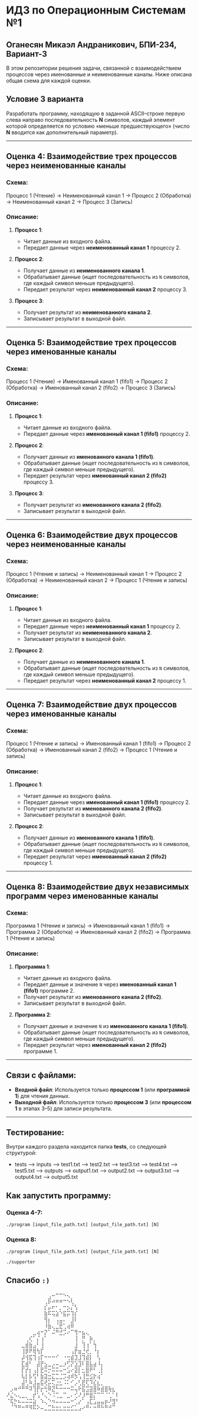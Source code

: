 # ИДЗ по Операционным Системам №1
## Оганесян Микаэл Андраникович, БПИ-234, Вариант-3

В этом репозитории решения задачи, связанной с взаимодействием процессов через именованные и неименованные каналы. Ниже описана общая схема для каждой оценки.

## Условие 3 варианта
Разработать программу, находящую в заданной ASCII–строке первую
слева направо последовательность **N** символов, каждый элемент
которой определяется по условию «меньше предшествующего» (число **N** вводится как дополнительный параметр).

---

## Оценка 4: Взаимодействие трех процессов через неименованные каналы

### Схема:
Процесс 1 (Чтение) → Неименованный канал 1 → Процесс 2 (Обработка) → Неименованный канал 2 → Процесс 3 (Запись)


### Описание:
1. **Процесс 1**:
   - Читает данные из входного файла.
   - Передает данные через **неименованный канал 1** процессу 2.

2. **Процесс 2**:
   - Получает данные из **неименованного канала 1**.
   - Обрабатывает данные (ищет последовательность из `N` символов, где каждый символ меньше предыдущего).
   - Передает результат через **неименованный канал 2** процессу 3.

3. **Процесс 3**:
   - Получает результат из **неименованного канала 2**.
   - Записывает результат в выходной файл.

---

## Оценка 5: Взаимодействие трех процессов через именованные каналы

### Схема:
Процесс 1 (Чтение) → Именованный канал 1 (fifo1) → Процесс 2 (Обработка) → Именованный канал 2 (fifo2) → Процесс 3 (Запись)

### Описание:
1. **Процесс 1**:
   - Читает данные из входного файла.
   - Передает данные через **именованный канал 1 (fifo1)** процессу 2.

2. **Процесс 2**:
   - Получает данные из **именованного канала 1 (fifo1)**.
   - Обрабатывает данные (ищет последовательность из `N` символов, где каждый символ меньше предыдущего).
   - Передает результат через **именованный канал 2 (fifo2)** процессу 3.

3. **Процесс 3**:
   - Получает результат из **именованного канала 2 (fifo2)**.
   - Записывает результат в выходной файл.

---

## Оценка 6: Взаимодействие двух процессов через неименованные каналы

### Схема:
Процесс 1 (Чтение и запись) → Неименованный канал 1 → Процесс 2 (Обработка) → Неименованный канал 2 → Процесс 1 (Чтение и запись)

### Описание:
1. **Процесс 1**:
   - Читает данные из входного файла.
   - Передает данные через **неименованный канал 1** процессу 2.
   - Получает результат из **неименованного канала 2**.
   - Записывает результат в выходной файл.

2. **Процесс 2**:
   - Получает данные из **неименованного канала 1**.
   - Обрабатывает данные (ищет последовательность из `N` символов, где каждый символ меньше предыдущего).
   - Передает результат через **неименованный канал 2** процессу 1.

---

## Оценка 7: Взаимодействие двух процессов через именованные каналы

### Схема:
Процесс 1 (Чтение и запись) → Именованный канал 1 (fifo1) → Процесс 2 (Обработка) → Именованный канал 2 (fifo2) → Процесс 1 (Чтение и запись)

### Описание:
1. **Процесс 1**:
   - Читает данные из входного файла.
   - Передает данные через **именованный канал 1 (fifo1)** процессу 2.
   - Получает результат из **именованного канала 2 (fifo2)**.
   - Записывает результат в выходной файл.

2. **Процесс 2**:
   - Получает данные из **именованного канала 1 (fifo1)**.
   - Обрабатывает данные (ищет последовательность из `N` символов, где каждый символ меньше предыдущего).
   - Передает результат через **именованный канал 2 (fifo2)** процессу 1.

---

## Оценка 8: Взаимодействие двух независимых программ через именованные каналы

### Схема:
Программа 1 (Чтение и запись) → Именованный канал 1 (fifo1) → Программа 2 (Обработка) → Именованный канал 2 (fifo2) → Программа 1 (Чтение и запись)

### Описание:
1. **Программа 1**:
   - Читает данные из входного файла.
   - Передает данные и значение `N` через **именованный канал 1 (fifo1)** программе 2.
   - Получает результат из **именованного канала 2 (fifo2)**.
   - Записывает результат в выходной файл.

2. **Программа 2**:
   - Получает данные и значение `N` из **именованного канала 1 (fifo1)**.
   - Обрабатывает данные (ищет последовательность из `N` символов, где каждый символ меньше предыдущего).
   - Передает результат через **именованный канал 2 (fifo2)** программе 1.

---

## Связи с файлами:
- **Входной файл**: Используется только **процессом 1** (или **программой 1**) для чтения данных.
- **Выходной файл**: Используется только **процессом 3** (или **процессом 1** в этапах 3–5) для записи результата.

---

## Тестирование:
Внутри каждого раздела находится папка **tests**, со следующей структурой:
- tests
    --> inputs
        --> test1.txt
        --> test2.txt
        --> test3.txt
        --> test4.txt
        --> test5.txt
    --> outputs
        --> output1.txt
        --> output2.txt
        --> output3.txt
        --> output4.txt
        --> output5.txt


## Как запустить программу:
### Оценка 4-7:
```console
./program [input_file_path.txt] [output_file_path.txt] [N]
```
### Оценка 8:
```console
./program [input_file_path.txt] [output_file_path.txt] [N]
```
```console
./supporter
```


## Спасибо `:)`


⠀⠀⠀⠀⠀⠀⠀⠀⠀⠀⠀⢀⠤⠒⠒⠢⢄⠀⠀⠀⠀⠀⠀⠀⠀⠀⠀⠀⠀⠀
⠀⠀⠀⠀⠀⠀⠀⠀⠀⠀⢀⡯⠴⠶⠶⠒⠢⢇⠀⠀⠀⠀⠀⠀⠀⠀⠀⠀⠀⠀
⠀⠀⠀⠀⠀⠀⠀⠀⠀⠀⡎⡤⠖⠂⡀⠒⡢⡌⢣⠀⠀⠀⠀⠀⠀⠀⠀⠀⠀⠀
⠀⠀⠀⠀⠀⠀⠀⠀⠀⠀⣷⠯⢭⣵⠑⣯⡭⢹⡎⠀⠀⠀⠀⠀⠀⠀⠀⠀⠀⠀
⠀⠀⠀⠀⠀⠀⠀⠀⠀⠀⢻⡆⠀⢠⣤⠄⠀⣸⠇⠀⠀⠀⠀⠀⠀⠀⠀⠀⠀⠀
⠀⠀⠀⠀⠀⠀⠀⠀⠀⠀⠸⣷⢄⣈⣟⢁⢴⠿⠀⠀⠀⠀⠀⠀⠀⠀⠀⠀⠀⠀
⠀⠀⠀⠀⠀⠀⠀⣀⢴⠒⡝⠁⠬⠛⣚⡩⠔⠉⢻⠒⣦⢄⠀⠀⠀⠀⠀⠀⠀⠀
⠀⠀⠀⠀⠀⢀⢎⠁⡌⢰⠁⠀⠀⠀⠀⠀⠀⠀⢸⠀⡛⠀⡷⡀⠀⠀⠀⠀⠀⠀
⠀⠀⠀⠀⣀⣾⣷⣠⠃⢸⠀⠀⠀⠀⠀⠀⠀⠀⣸⠀⢹⢰⠁⢳⠀⠀⠀⠀⠀⠀
⠀⠀⠀⠀⢸⡿⠟⢿⢳⡏⠀⠀⠀⠀⠀⠀⠀⢠⡟⣶⣘⢞⡀⠘⡆⠀⠀⠀⠀⠀
⠀⠀⠀⠀⡼⢺⣯⢹⢰⡏⠒⠒⠒⠊⠀⠐⢒⣾⣹⣸⢹⣾⡇⠀⢣⠀⠀⠀⠀⠀
⠀⠀⠀⠀⣏⣾⠃⠀⣼⡟⣢⣀⡠⠤⣀⡰⢋⡝⣱⣹⠇⣿⣧⣴⠸⡄⠀⠀⠀⠀
⠀⠀⠀⠀⡏⡞⡆⢠⡇⣟⠭⡒⠭⠭⠤⠒⣡⠔⣽⡇⣂⣿⠟⠃⢀⡇⠀⠀⠀⠀
⠀⠀⠀⠀⢧⡇⡧⢫⠃⣷⣽⣒⣍⣉⣈⡩⢴⠾⡳⢡⢸⣛⣪⡗⢴⠁⠀⠀⠀⠀
⠀⠀⠀⠀⣼⢃⠷⣸⣤⣯⢞⡥⢍⣐⣂⠨⠅⠊⡠⢃⣟⢏⠹⣎⣆⡀⠀⠀⠀⠀
⠀⡠⠶⠚⠛⠛⠽⢹⡟⡖⢓⠿⣝⠓⠒⠒⠒⠭⢤⠗⣯⣩⣽⣿⠷⣾⣿⢷⣆⠀
⠜⣌⠢⢄⣀⡀⠀⡞⢡⠘⢄⠑⠨⢉⣀⠉⣀⠄⢊⠜⡸⠛⣿⡍⠉⠉⠈⢁⠁⠇
⠈⢯⡓⠦⠤⠬⠭⣵⠀⠱⢄⠑⠲⠤⠤⠤⠤⠒⢁⡔⠁⢠⣏⣡⣤⣤⡶⠜⣻⠃
⠀⠈⠙⠛⠒⠛⠻⠯⠕⠤⣀⣉⣓⣒⣂⣒⣒⣊⣁⣠⠔⠛⠂⠒⠛⠓⠛⠚⠉⠀